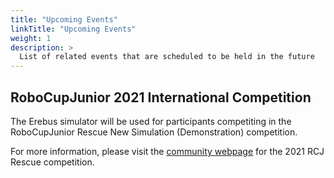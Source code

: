 ```yaml
---
title: "Upcoming Events"
linkTitle: "Upcoming Events"
weight: 1
description: >
  List of related events that are scheduled to be held in the future
---
```


## RoboCupJunior 2021 International Competition

The Erebus simulator will be used for participants competiting in the RoboCupJunior Rescue New Simulation (Demonstration) competition. 

<!--
|Action|Deadline|
|------|--------|
|Competition Date, will be streamed online| tbd|
|Deadline for submitting your programs|	tbd|
|Completion of registration of interest| tbd|
-->

For more information, please visit the [community webpage](https://rescue.rcj.cloud/events/2021/robocup2021/) for the 2021 RCJ Rescue competition. 
